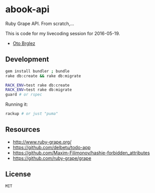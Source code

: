 # abook-api

Ruby Grape API. From scratch,...

This is code for my livecoding session for 2016-05-19.

- [Oto Brglez](https://github.com/otobrglez)

## Development

```bash
gem install bundler ; bundle
rake db:create && rake db:migrate

RACK_ENV=test rake db:create
RACK_ENV=test rake db:migrate
guard # or rspec
```

Running it:

```bash
rackup # or just "puma"
```

## Resources

- http://www.ruby-grape.org/
- https://github.com/delbetu/todo-app
- https://github.com/Maxim-Filimonov/hashie-forbidden_attributes
- https://github.com/ruby-grape/grape

## License
```MIT```

